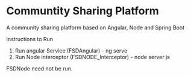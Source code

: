 # Communtity Sharing Platform


A community sharing platform based on Angular, Node and Spring Boot 

Instructions to Run 
1. Run angular Service (FSDAngular) - ng serve
2. Run Node interceptor (FSDNODE_Interceptor) - node server js



FSDNode need not be run.
